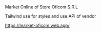 Market Online of Store Oficom S.R.L  

Tailwind use for styles and use API of vendor  

https://market-oficom.web.app/  

